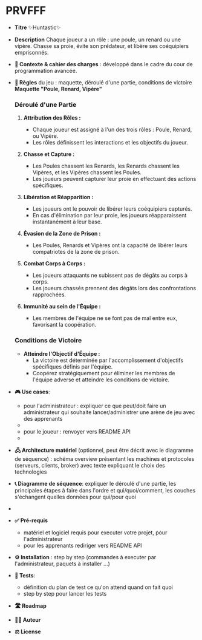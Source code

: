 # PRVFFF
- **Titre** ✨Huntastic✨
- **Description** Chaque joueur a un rôle : une poule, un renard ou une vipère. Chasse sa proie, évite son prédateur, et libère ses coéquipiers emprisonnés.
  
- **🎯 Contexte & cahier des charges** : développé dans le cadre du cour de programmation avancée.
- **🎲 Règles** du jeu : maquette, déroulé d'une partie, conditions de victoire
      **Maquette "Poule, Renard, Vipère"**

    ### Déroulé d'une Partie
    
    1. **Attribution des Rôles :**
       - Chaque joueur est assigné à l'un des trois rôles : Poule, Renard, ou Vipère.
       - Les rôles définissent les interactions et les objectifs du joueur.
    
    2. **Chasse et Capture :**
       - Les Poules chassent les Renards, les Renards chassent les Vipères, et les Vipères chassent les Poules.
       - Les joueurs peuvent capturer leur proie en effectuant des actions spécifiques.
    
    3. **Libération et Réapparition :**
       - Les joueurs ont le pouvoir de libérer leurs coéquipiers capturés.
       - En cas d'élimination par leur proie, les joueurs réapparaissent instantanément à leur base.
    
    4. **Évasion de la Zone de Prison :**
       - Les Poules, Renards et Vipères ont la capacité de libérer leurs compatriotes de la zone de prison.
    
    5. **Combat Corps à Corps :**
       - Les joueurs attaquants ne subissent pas de dégâts au corps à corps.
       - Les joueurs chassés prennent des dégâts lors des confrontations rapprochées.
    
    6. **Immunité au sein de l'Équipe :**
       - Les membres de l'équipe ne se font pas de mal entre eux, favorisant la coopération.
    
    ### Conditions de Victoire
    
    - **Atteindre l'Objectif d'Équipe :**
       - La victoire est déterminée par l'accomplissement d'objectifs spécifiques définis par l'équipe.
       - Coopérez stratégiquement pour éliminer les membres de l'équipe adverse et atteindre les conditions de victoire.

- **🎮 Use cases**: 
    - pour l'administrateur : expliquer ce que peut/doit faire un administrateur qui souhaite lancer/administrer une arène de jeu avec des apprenants
    - 
    - pour le joueur : renvoyer vers README API
    - 
      
- **🖧 Architecture matériel** (optionnel, peut être décrit avec le diagramme de séquence) : schéma overview présentant les machines et protocoles (serveurs, clients, broker) avec texte expliquant le choix des technologies 
- **📞 Diagramme de séquence**: expliquer le déroulé d'une partie, les principales étapes à faire dans l'ordre et qui/quoi/comment, les couches s'échangent quelles données pour qui/pour quoi
- 
- **✅ Pré-requis** 
    - matériel et logiciel requis pour executer votre projet, pour l'administrateur 
    - pour les apprenants rediriger vers README API
- **⚙️ Installation** : step by step (commandes à executer par l'administrateur, paquets à installer ...)
- **🧪 Tests**: 
    - définition du plan de test ce qu'on attend quand on fait quoi 
    - step by step pour lancer les tests
- **🛣️ Roadmap**
- **🧑‍💻 Auteur**
- **⚖️ License**

